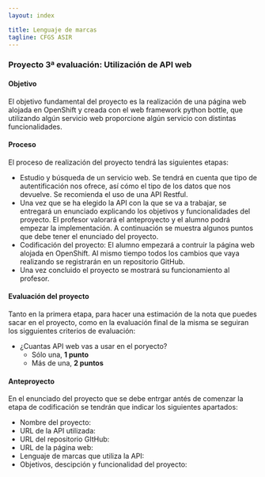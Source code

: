 ```yaml
---
layout: index

title: Lenguaje de marcas
tagline: CFGS ASIR
---
```


### Proyecto 3ª evaluación: Utilización de API web

#### Objetivo

El objetivo fundamental del proyecto es la realización de una página web alojada en OpenShift y creada con el web framework python bottle, que utilizando algún servicio web proporcione algún servicio con distintas funcionalidades.

#### Proceso

El proceso de realización del proyecto tendrá las siguientes etapas:

* Estudio y búsqueda de un servicio web. Se tendrá en cuenta que tipo de autentificación nos ofrece, así cómo el tipo de los datos que nos devuelve. Se recomienda el uso de una API Restful.
* Una vez que se ha elegido la API con la que se va a trabajar, se entregará un enunciado explicando los objetivos y funcionalidades del proyecto. El profesor valorará el anteproyecto y el alumno podrá empezar la implementación. A continuación se muestra algunos puntos que debe tener el enunciado del proyecto.
* Codificación del proyecto: El alumno empezará a contruir la página web alojada en OpenShift. Al mismo tiempo todos los cambios que vaya realizando se registrarán en un repositorio GitHub.
* Una vez concluido el proyecto se mostrará su funcionamiento al profesor.

#### Evaluación del proyecto

Tanto en la primera etapa, para hacer una estimación de la nota que puedes sacar en el proyecto, como en la evaluación final de la misma se seguiran los sigguientes criterios de evaluación:

* ¿Cuantas API web vas a usar en el poryecto? 
	* Sólo una, **1 punto**
	* Más de una, **2 puntos**

#### Anteproyecto

En el enunciado del proyecto que se debe entrgar antés de comenzar la etapa de codificación se tendrán que indicar los siguientes apartados:

* Nombre del proyecto:
* URL de la API utilizada:
* URL del repositorio GItHub:
* URL de la página web:
* Lenguaje de marcas que utiliza la API:
* Objetivos, descipción y funcionalidad del proyecto:

